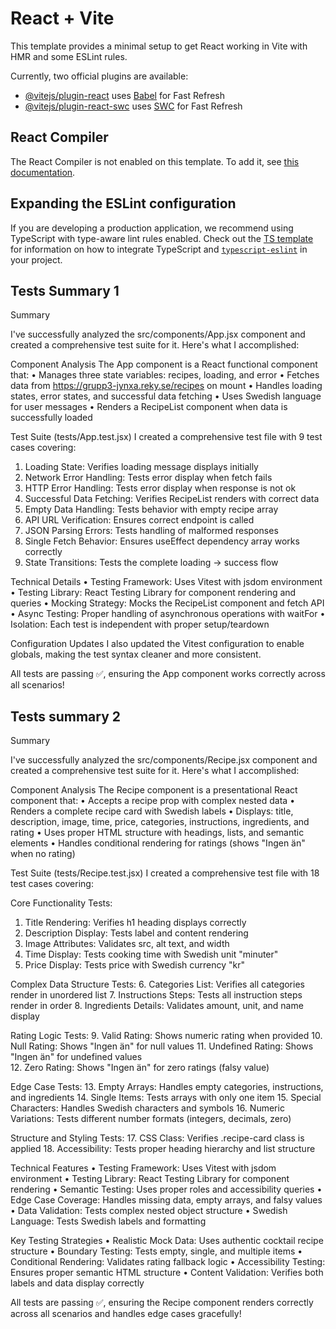 # React + Vite

This template provides a minimal setup to get React working in Vite with HMR and some ESLint rules.

Currently, two official plugins are available:

- [@vitejs/plugin-react](https://github.com/vitejs/vite-plugin-react/blob/main/packages/plugin-react) uses [Babel](https://babeljs.io/) for Fast Refresh
- [@vitejs/plugin-react-swc](https://github.com/vitejs/vite-plugin-react/blob/main/packages/plugin-react-swc) uses [SWC](https://swc.rs/) for Fast Refresh

## React Compiler

The React Compiler is not enabled on this template. To add it, see [this documentation](https://react.dev/learn/react-compiler/installation).

## Expanding the ESLint configuration

If you are developing a production application, we recommend using TypeScript with type-aware lint rules enabled. Check out the [TS template](https://github.com/vitejs/vite/tree/main/packages/create-vite/template-react-ts) for information on how to integrate TypeScript and [`typescript-eslint`](https://typescript-eslint.io) in your project.

## Tests Summary 1

Summary

I've successfully analyzed the src/components/App.jsx component and created a comprehensive test suite for it. Here's what I accomplished:

Component Analysis
The App component is a React functional component that:
• Manages three state variables: recipes, loading, and error
• Fetches data from https://grupp3-jynxa.reky.se/recipes on mount
• Handles loading states, error states, and successful data fetching
• Uses Swedish language for user messages
• Renders a RecipeList component when data is successfully loaded

Test Suite (tests/App.test.jsx)
I created a comprehensive test file with 9 test cases covering:

1. Loading State: Verifies loading message displays initially
2. Network Error Handling: Tests error display when fetch fails
3. HTTP Error Handling: Tests error display when response is not ok
4. Successful Data Fetching: Verifies RecipeList renders with correct data
5. Empty Data Handling: Tests behavior with empty recipe array
6. API URL Verification: Ensures correct endpoint is called
7. JSON Parsing Errors: Tests handling of malformed responses
8. Single Fetch Behavior: Ensures useEffect dependency array works correctly
9. State Transitions: Tests the complete loading → success flow

Technical Details
• Testing Framework: Uses Vitest with jsdom environment
• Testing Library: React Testing Library for component rendering and queries
• Mocking Strategy: Mocks the RecipeList component and fetch API
• Async Testing: Proper handling of asynchronous operations with waitFor
• Isolation: Each test is independent with proper setup/teardown

Configuration Updates
I also updated the Vitest configuration to enable globals, making the test syntax cleaner and more consistent.

All tests are passing ✅, ensuring the App component works correctly across all scenarios!

## Tests summary 2

Summary

I've successfully analyzed the src/components/Recipe.jsx component and created a comprehensive test suite for it. Here's what I accomplished:

Component Analysis
The Recipe component is a presentational React component that:
• Accepts a recipe prop with complex nested data
• Renders a complete recipe card with Swedish labels
• Displays: title, description, image, time, price, categories, instructions, ingredients, and rating
• Uses proper HTML structure with headings, lists, and semantic elements
• Handles conditional rendering for ratings (shows "Ingen än" when no rating)

Test Suite (tests/Recipe.test.jsx)
I created a comprehensive test file with 18 test cases covering:

Core Functionality Tests:

1. Title Rendering: Verifies h1 heading displays correctly
2. Description Display: Tests label and content rendering
3. Image Attributes: Validates src, alt text, and width
4. Time Display: Tests cooking time with Swedish unit "minuter"
5. Price Display: Tests price with Swedish currency "kr"

Complex Data Structure Tests: 6. Categories List: Verifies all categories render in unordered list 7. Instructions Steps: Tests all instruction steps render in order 8. Ingredients Details: Validates amount, unit, and name display

Rating Logic Tests: 9. Valid Rating: Shows numeric rating when provided 10. Null Rating: Shows "Ingen än" for null values 11. Undefined Rating: Shows "Ingen än" for undefined values  
12. Zero Rating: Shows "Ingen än" for zero ratings (falsy value)

Edge Case Tests: 13. Empty Arrays: Handles empty categories, instructions, and ingredients 14. Single Items: Tests arrays with only one item 15. Special Characters: Handles Swedish characters and symbols 16. Numeric Variations: Tests different number formats (integers, decimals, zero)

Structure and Styling Tests: 17. CSS Class: Verifies .recipe-card class is applied 18. Accessibility: Tests proper heading hierarchy and list structure

Technical Features
• Testing Framework: Uses Vitest with jsdom environment
• Testing Library: React Testing Library for component rendering
• Semantic Testing: Uses proper roles and accessibility queries
• Edge Case Coverage: Handles missing data, empty arrays, and falsy values
• Data Validation: Tests complex nested object structure
• Swedish Language: Tests Swedish labels and formatting

Key Testing Strategies
• Realistic Mock Data: Uses authentic cocktail recipe structure
• Boundary Testing: Tests empty, single, and multiple items
• Conditional Rendering: Validates rating fallback logic
• Accessibility Testing: Ensures proper semantic HTML structure
• Content Validation: Verifies both labels and data display correctly

All tests are passing ✅, ensuring the Recipe component renders correctly across all scenarios and handles edge cases gracefully!
